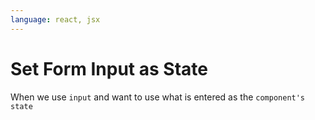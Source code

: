 ```yaml
---
language: react, jsx
---
```


# Set Form Input as State

When we use `input` and want to use what is entered as the `component's` `state` 